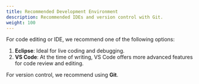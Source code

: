 ```yaml
---
title: Recommended Development Environment
description: Recommended IDEs and version control with Git.
weight: 100
---
```


For code editing or IDE, we recommend one of the following options:

1. **Eclipse**: Ideal for live coding and debugging.  
2. **VS Code**: At the time of writing, VS Code offers more advanced features for code review and editing.

For version control, we recommend using **Git**.